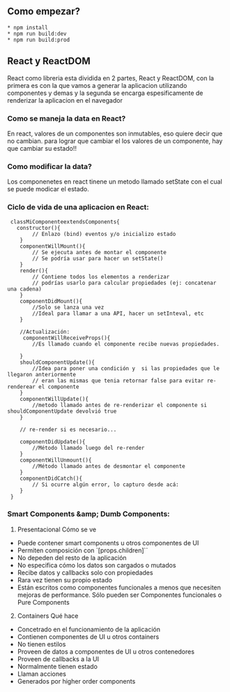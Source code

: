 ## Como empezar?
	* npm install
	* npm run build:dev
	* npm run build:prod

## React y ReactDOM
React como libreria esta dividida en 2 partes, React y ReactDOM, con la primera es con la
 que vamos a generar la aplicacion utilizando componentes y demas y la segunda se encarga 
 espesificamente de renderizar la aplicacion en el navegador
    
 ### Como se maneja la data en React?
 
 En react, valores de un componentes son inmutables, eso quiere decir que no cambian.
  para lograr que cambiar el los valores de un componente, hay que cambiar su estado!!
  
### Como modificar la data? 

Los componenetes en react tinene un metodo llamado setState con el cual se puede modicar el estado.

### Ciclo de vida de una aplicacion en React:
```
 classMiComponenteextendsComponents{
   constructor(){
 	    // Enlazo (bind) eventos y/o inicializo estado
    }
    componentWillMount(){
 	    // Se ejecuta antes de montar el componente
 	    // Se podría usar para hacer un setState()
 	}
 	render(){
 	    // Contiene todos los elementos a renderizar
 	    // podrías usarlo para calcular propiedades (ej: concatenar una cadena)
 	}
 	componentDidMount(){
 	    //Solo se lanza una vez
 	    //Ideal para llamar a una API, hacer un setInteval, etc
 	}
 
 	//Actualización:
 	 componentWillReceiveProps(){
 	    //Es llamado cuando el componente recibe nuevas propiedades.
 
 	}
 	shouldComponentUpdate(){
 	    //Idea para poner una condición y  si las propiedades que le llegaron anteriormente
 	    // eran las mismas que tenia retornar false para evitar re-renderear el componente
 	}
 	componentWillUpdate(){
 	    //metodo llamado antes de re-renderizar el componente si shouldComponentUpdate devolvió true
 	}
 
 	// re-render si es necesario...
 
 	componentDidUpdate(){
 	    //Método llamado luego del re-render
 	}
 	componentWillUnmount(){
 	    //Método llamado antes de desmontar el componente
 	}
 	componentDidCatch(){
 	    // Si ocurre algún error, lo capturo desde acá:
 	}
 }
```

### Smart Components &amp;amp; Dumb Components:

1. Presentacional Cómo se ve

* Puede contener smart components u otros componentes de UI
* Permiten composición con `[props.children]``
* No depeden del resto de la aplicación
* No especifica cómo los datos son cargados o mutados
* Recibe datos y callbacks solo con propiedades
* Rara vez tienen su propio estado
* Están escritos como componentes funcionales a menos que necesiten mejoras de performance. Sólo pueden ser Componentes funcionales o Pure Components

2. Containers Qué hace

* Concetrado en el funcionamiento de la aplicación
* Contienen componentes de UI u otros containers
* No tienen estilos
* Proveen de datos a componentes de UI u otros contenedores
* Proveen de callbacks a la UI
* Normalmente tienen estado
* Llaman acciones
* Generados por higher order components